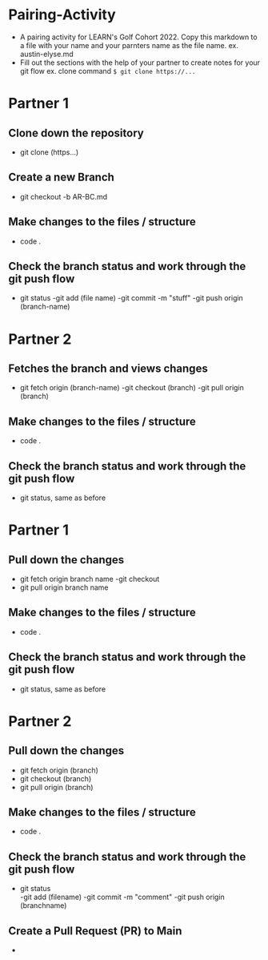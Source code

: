 # Pairing-Activity

- A pairing activity for LEARN's Golf Cohort 2022. Copy this markdown to a file with your name and your parnters name as the file name.
  ex. austin-elyse.md
- Fill out the sections with the help of your partner to create notes for your git flow
  ex. clone command `$ git clone https://...`

# Partner 1

## Clone down the repository

- git clone (https...)

## Create a new Branch

- git checkout -b AR-BC.md

## Make changes to the files / structure

- code .

## Check the branch status and work through the git push flow

- git status
  -git add (file name)
  -git commit -m "stuff"
  -git push origin (branch-name)

# Partner 2

## Fetches the branch and views changes

- git fetch origin (branch-name)
  -git checkout (branch)
  -git pull origin (branch)

## Make changes to the files / structure

- code .

## Check the branch status and work through the git push flow

- git status, same as before

# Partner 1

## Pull down the changes

- git fetch origin branch name
  -git checkout
- git pull origin branch name

## Make changes to the files / structure

- code .

## Check the branch status and work through the git push flow

- git status, same as before

# Partner 2

## Pull down the changes

- git fetch origin (branch)
- git checkout (branch)
- git pull origin (branch)

## Make changes to the files / structure

- code .

## Check the branch status and work through the git push flow

- git status  
  -git add (filename)
  -git commit -m "comment"
  -git push origin (branchname)

## Create a Pull Request (PR) to Main
-
